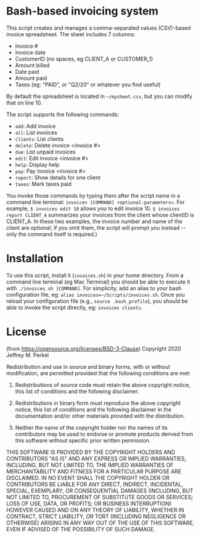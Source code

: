 # Bash-based invoicing system

This script creates and manages a comma-separated values (CSV)-based invoice spreadsheet. The sheet includes 7 columns: 
- Invoice #
- Invoice date
- CustomerID (no spaces, eg CLIENT_A or CUSTOMER_1)
- Amount billed
- Date paid 
- Amount paid 
- Taxes (eg: "PAID", or "Q2/20" or whatever you find useful)

By default the spreadsheet is located in `~/mysheet.csv`, but you can modify that on line 10. 

The script supports the following commands: 
- `add`: Add invoice
- `all`: List invoices
- `clients`: List clients
- `delete`: Delete invoice <invoice #>
- `due`: List unpaid invoices
- `edit`: Edit invoice <invoice #>
- `help`: Display help
- `pay`: Pay invoice <invoice #>
- `report`: Show details for one client <client ID>
- `taxes`: Mark taxes paid

You invoke those commands by typing them after the script name in a command line terminal: `invoices [COMMAND] <optional-parameters>`. For example, `$ invoices edit 10` allows you to edit invoice 10. `$ invoices report CLIENT_A` summarizes your invoices from the client whose clientID is CLIENT_A. In these two examples, the invoice number and name of the client are optional; if you omit them, the script will prompt you instead -- only the command itself is required.)

# Installation
To use this script, install it (`invoices.sh`) in your home directory. From a command line terminal (eg Mac Terminal) you should be able to execute it with `./invoices.sh [COMMAND]`. For simplicity, add an alias to your bash configuration file, eg: `alias invoices=~/Scripts/invoices.sh`. Once you reload your configuration file (e.g., `source .bash_profile`), you should be able to invoke the script directly, eg: `invoices clients`.

# License
(from https://opensource.org/licenses/BSD-3-Clause) 
Copyright 2020 Jeffrey M. Perkel

Redistribution and use in source and binary forms, with or without modification, are permitted provided that the following conditions are met:

1. Redistributions of source code must retain the above copyright notice, this list of conditions and the following disclaimer.

2. Redistributions in binary form must reproduce the above copyright notice, this list of conditions and the following disclaimer in the documentation and/or other materials provided with the distribution.

3. Neither the name of the copyright holder nor the names of its contributors may be used to endorse or promote products derived from this software without specific prior written permission.

THIS SOFTWARE IS PROVIDED BY THE COPYRIGHT HOLDERS AND CONTRIBUTORS "AS IS" AND ANY EXPRESS OR IMPLIED WARRANTIES, INCLUDING, BUT NOT LIMITED TO, THE IMPLIED WARRANTIES OF MERCHANTABILITY AND FITNESS FOR A PARTICULAR PURPOSE ARE DISCLAIMED. IN NO EVENT SHALL THE COPYRIGHT HOLDER OR CONTRIBUTORS BE LIABLE FOR ANY DIRECT, INDIRECT, INCIDENTAL, SPECIAL, EXEMPLARY, OR CONSEQUENTIAL DAMAGES (INCLUDING, BUT NOT LIMITED TO, PROCUREMENT OF SUBSTITUTE GOODS OR SERVICES; LOSS OF USE, DATA, OR PROFITS; OR BUSINESS INTERRUPTION) HOWEVER CAUSED AND ON ANY THEORY OF LIABILITY, WHETHER IN CONTRACT, STRICT LIABILITY, OR TORT (INCLUDING NEGLIGENCE OR OTHERWISE) ARISING IN ANY WAY OUT OF THE USE OF THIS SOFTWARE, EVEN IF ADVISED OF THE POSSIBILITY OF SUCH DAMAGE.
